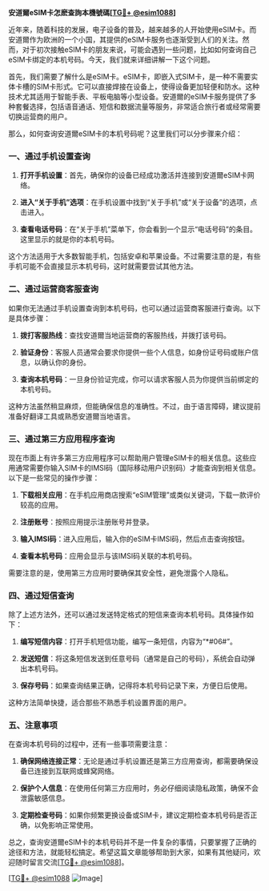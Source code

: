 **安道爾eSIM卡怎麽查詢本機號碼[[TG💪+ @esim1088](https://t.me/s/esim1088)]**

近年来，随着科技的发展，电子设备的普及，越来越多的人开始使用eSIM卡。而安道爾作为欧洲的一个小国，其提供的eSIM卡服务也逐渐受到人们的关注。然而，对于初次接触eSIM卡的朋友来说，可能会遇到一些问题，比如如何查询自己eSIM卡绑定的本机号码。今天，我们就来详细讲解一下这个问题。

首先，我们需要了解什么是eSIM卡。eSIM卡，即嵌入式SIM卡，是一种不需要实体卡槽的SIM卡形式。它可以直接焊接在设备上，使得设备更加轻便和防水。这种技术尤其适用于智能手表、平板电脑等小型设备。安道爾的eSIM卡服务提供了多种套餐选择，包括语音通话、短信和数据流量等服务，非常适合旅行者或经常需要切换运营商的用户。

那么，如何查询安道爾eSIM卡的本机号码呢？这里我们可以分步骤来介绍：

### 一、通过手机设置查询

1. **打开手机设置**：首先，确保你的设备已经成功激活并连接到安道爾eSIM卡网络。
   
2. **进入“关于手机”选项**：在手机设置中找到“关于手机”或“关于设备”的选项，点击进入。

3. **查看电话号码**：在“关于手机”菜单下，你会看到一个显示“电话号码”的条目。这里显示的就是你的本机号码。

这个方法适用于大多数智能手机，包括安卓和苹果设备。不过需要注意的是，有些手机可能不会直接显示本机号码，这时就需要尝试其他方法。

### 二、通过运营商客服查询

如果你无法通过手机设置查询到本机号码，也可以通过运营商客服进行查询。以下是具体步骤：

1. **拨打客服热线**：查找安道爾当地运营商的客服热线，并拨打该号码。

2. **验证身份**：客服人员通常会要求你提供一些个人信息，如身份证号码或账户信息，以确认你的身份。

3. **查询本机号码**：一旦身份验证完成，你可以请求客服人员为你提供当前绑定的本机号码。

这种方法虽然稍显麻烦，但能确保信息的准确性。不过，由于语言障碍，建议提前准备好翻译工具或熟悉安道爾当地语言。

### 三、通过第三方应用程序查询

现在市面上有许多第三方应用程序可以帮助用户管理eSIM卡的相关信息。这些应用通常需要你输入SIM卡的IMSI码（国际移动用户识别码）才能查询到相关信息。以下是一些常见的操作步骤：

1. **下载相关应用**：在手机应用商店搜索“eSIM管理”或类似关键词，下载一款评价较高的应用。

2. **注册账号**：按照应用提示注册账号并登录。

3. **输入IMSI码**：进入应用后，输入你的eSIM卡IMSI码，然后点击查询按钮。

4. **查看本机号码**：应用会显示与该IMSI码关联的本机号码。

需要注意的是，使用第三方应用时要确保其安全性，避免泄露个人隐私。

### 四、通过短信查询

除了上述方法外，还可以通过发送特定格式的短信来查询本机号码。具体操作如下：

1. **编写短信内容**：打开手机短信功能，编写一条短信，内容为“*#06#”。

2. **发送短信**：将这条短信发送到任意号码（通常是自己的号码），系统会自动弹出本机号码。

3. **保存号码**：如果查询结果正确，记得将本机号码记录下来，方便日后使用。

这种方法简单快捷，适合那些不熟悉手机设置界面的用户。

### 五、注意事项

在查询本机号码的过程中，还有一些事项需要注意：

1. **确保网络连接正常**：无论是通过手机设置还是第三方应用查询，都需要确保设备已连接到互联网或蜂窝网络。

2. **保护个人信息**：在使用任何第三方应用时，务必仔细阅读隐私政策，确保不会泄露敏感信息。

3. **定期检查号码**：如果你频繁更换设备或SIM卡，建议定期检查本机号码是否正确，以免影响正常使用。

总之，查询安道爾eSIM卡的本机号码并不是一件复杂的事情，只要掌握了正确的途径和方法，就能轻松搞定。希望这篇文章能够帮助到大家，如果有其他疑问，欢迎随时留言交流[[TG💪+ @esim1088](https://t.me/s/esim1088)]。

[[TG💪+ @esim1088](https://t.me/s/esim1088) ![Image](https://i.postimg.cc/4NQfJmqS/Snipaste-2025-05-13-00-14-12.png)]